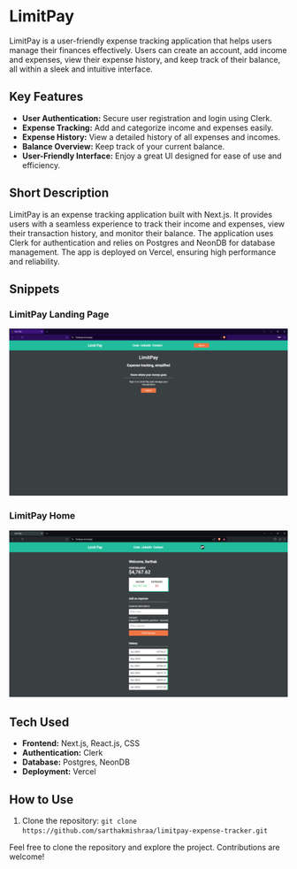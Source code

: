 # LimitPay
LimitPay is a user-friendly expense tracking application that helps users manage their finances effectively. Users can create an account, add income and expenses, view their expense history, and keep track of their balance, all within a sleek and intuitive interface.

## Key Features
- **User Authentication:** Secure user registration and login using Clerk.
- **Expense Tracking:** Add and categorize income and expenses easily.
- **Expense History:** View a detailed history of all expenses and incomes.
- **Balance Overview:** Keep track of your current balance.
- **User-Friendly Interface:** Enjoy a great UI designed for ease of use and efficiency.

## Short Description
LimitPay is an expense tracking application built with Next.js. It provides users with a seamless experience to track their income and expenses, view their transaction history, and monitor their balance. The application uses Clerk for authentication and relies on Postgres and NeonDB for database management. The app is deployed on Vercel, ensuring high performance and reliability.

## Snippets
<h3>LimitPay Landing Page</h3>
<img src="./media/snip1.png" width="600" />
<h3>LimitPay Home</h3>
<img src="./media/snip2.png" width="600" />

## Tech Used
- **Frontend:** Next.js, React.js, CSS
- **Authentication:** Clerk
- **Database:** Postgres, NeonDB
- **Deployment:** Vercel

## How to Use

1. Clone the repository: `git clone https://github.com/sarthakmishraa/limitpay-expense-tracker.git`

Feel free to clone the repository and explore the project. Contributions are welcome!